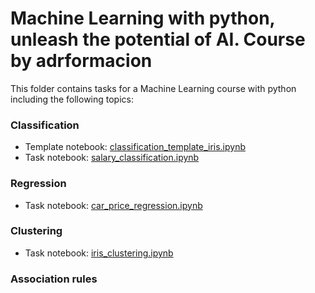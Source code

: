 # Machine Learning with python, unleash the potential of AI. Course by adrformacion

This folder contains tasks for a Machine Learning course with python including the following topics:

### Classification

- Template notebook: [classification_template_iris.ipynb](classification_template_iris.ipynb)
- Task notebook: [salary_classification.ipynb](salary_classification.ipynb)

### Regression

- Task notebook: [car_price_regression.ipynb](car_price_regression.ipynb)

### Clustering 

- Task notebook: [iris_clustering.ipynb](iris_clustering.ipynb)

### Association rules
